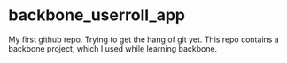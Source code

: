 # backbone_userroll_app
My first github repo. Trying to get the hang of git yet. This repo contains a backbone project, which I used while learning backbone.
